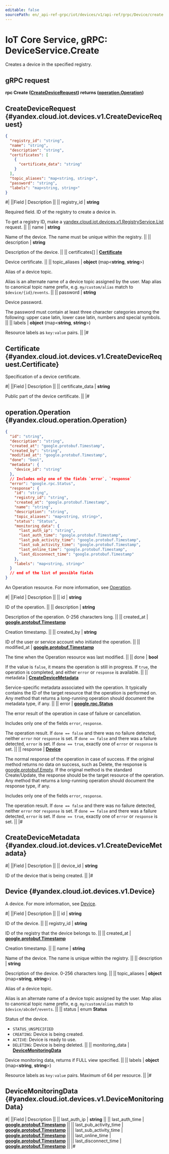 ```yaml
---
editable: false
sourcePath: en/_api-ref-grpc/iot/devices/v1/api-ref/grpc/Device/create.md
---
```


# IoT Core Service, gRPC: DeviceService.Create

Creates a device in the specified registry.

## gRPC request

**rpc Create ([CreateDeviceRequest](#yandex.cloud.iot.devices.v1.CreateDeviceRequest)) returns ([operation.Operation](#yandex.cloud.operation.Operation))**

## CreateDeviceRequest {#yandex.cloud.iot.devices.v1.CreateDeviceRequest}

```json
{
  "registry_id": "string",
  "name": "string",
  "description": "string",
  "certificates": [
    {
      "certificate_data": "string"
    }
  ],
  "topic_aliases": "map<string, string>",
  "password": "string",
  "labels": "map<string, string>"
}
```

#|
||Field | Description ||
|| registry_id | **string**

Required field. ID of the registry to create a device in.

To get a registry ID, make a [yandex.cloud.iot.devices.v1.RegistryService.List](/docs/iot-core/api-ref/grpc/Registry/list#List) request. ||
|| name | **string**

Name of the device. The name must be unique within the registry. ||
|| description | **string**

Description of the device. ||
|| certificates[] | **[Certificate](#yandex.cloud.iot.devices.v1.CreateDeviceRequest.Certificate)**

Device certificate. ||
|| topic_aliases | **object** (map<**string**, **string**>)

Alias of a device topic.

Alias is an alternate name of a device topic assigned by the user. Map alias to canonical topic name prefix, e.g. `my/custom/alias` match to `$device/{id}/events`. ||
|| password | **string**

Device password.

The password must contain at least three character categories among the following: upper case latin, lower case latin, numbers and special symbols. ||
|| labels | **object** (map<**string**, **string**>)

Resource labels as `key:value` pairs. ||
|#

## Certificate {#yandex.cloud.iot.devices.v1.CreateDeviceRequest.Certificate}

Specification of a device certificate.

#|
||Field | Description ||
|| certificate_data | **string**

Public part of the device certificate. ||
|#

## operation.Operation {#yandex.cloud.operation.Operation}

```json
{
  "id": "string",
  "description": "string",
  "created_at": "google.protobuf.Timestamp",
  "created_by": "string",
  "modified_at": "google.protobuf.Timestamp",
  "done": "bool",
  "metadata": {
    "device_id": "string"
  },
  // Includes only one of the fields `error`, `response`
  "error": "google.rpc.Status",
  "response": {
    "id": "string",
    "registry_id": "string",
    "created_at": "google.protobuf.Timestamp",
    "name": "string",
    "description": "string",
    "topic_aliases": "map<string, string>",
    "status": "Status",
    "monitoring_data": {
      "last_auth_ip": "string",
      "last_auth_time": "google.protobuf.Timestamp",
      "last_pub_activity_time": "google.protobuf.Timestamp",
      "last_sub_activity_time": "google.protobuf.Timestamp",
      "last_online_time": "google.protobuf.Timestamp",
      "last_disconnect_time": "google.protobuf.Timestamp"
    },
    "labels": "map<string, string>"
  }
  // end of the list of possible fields
}
```

An Operation resource. For more information, see [Operation](/docs/api-design-guide/concepts/operation).

#|
||Field | Description ||
|| id | **string**

ID of the operation. ||
|| description | **string**

Description of the operation. 0-256 characters long. ||
|| created_at | **[google.protobuf.Timestamp](https://developers.google.com/protocol-buffers/docs/reference/google.protobuf#timestamp)**

Creation timestamp. ||
|| created_by | **string**

ID of the user or service account who initiated the operation. ||
|| modified_at | **[google.protobuf.Timestamp](https://developers.google.com/protocol-buffers/docs/reference/google.protobuf#timestamp)**

The time when the Operation resource was last modified. ||
|| done | **bool**

If the value is `false`, it means the operation is still in progress.
If `true`, the operation is completed, and either `error` or `response` is available. ||
|| metadata | **[CreateDeviceMetadata](#yandex.cloud.iot.devices.v1.CreateDeviceMetadata)**

Service-specific metadata associated with the operation.
It typically contains the ID of the target resource that the operation is performed on.
Any method that returns a long-running operation should document the metadata type, if any. ||
|| error | **[google.rpc.Status](https://cloud.google.com/tasks/docs/reference/rpc/google.rpc#status)**

The error result of the operation in case of failure or cancellation.

Includes only one of the fields `error`, `response`.

The operation result.
If `done == false` and there was no failure detected, neither `error` nor `response` is set.
If `done == false` and there was a failure detected, `error` is set.
If `done == true`, exactly one of `error` or `response` is set. ||
|| response | **[Device](#yandex.cloud.iot.devices.v1.Device)**

The normal response of the operation in case of success.
If the original method returns no data on success, such as Delete,
the response is [google.protobuf.Empty](https://developers.google.com/protocol-buffers/docs/reference/google.protobuf#google.protobuf.Empty).
If the original method is the standard Create/Update,
the response should be the target resource of the operation.
Any method that returns a long-running operation should document the response type, if any.

Includes only one of the fields `error`, `response`.

The operation result.
If `done == false` and there was no failure detected, neither `error` nor `response` is set.
If `done == false` and there was a failure detected, `error` is set.
If `done == true`, exactly one of `error` or `response` is set. ||
|#

## CreateDeviceMetadata {#yandex.cloud.iot.devices.v1.CreateDeviceMetadata}

#|
||Field | Description ||
|| device_id | **string**

ID of the device that is being created. ||
|#

## Device {#yandex.cloud.iot.devices.v1.Device}

A device. For more information, see [Device](/docs/iot-core/concepts/index#device).

#|
||Field | Description ||
|| id | **string**

ID of the device. ||
|| registry_id | **string**

ID of the registry that the device belongs to. ||
|| created_at | **[google.protobuf.Timestamp](https://developers.google.com/protocol-buffers/docs/reference/google.protobuf#timestamp)**

Creation timestamp. ||
|| name | **string**

Name of the device. The name is unique within the registry. ||
|| description | **string**

Description of the device. 0-256 characters long. ||
|| topic_aliases | **object** (map<**string**, **string**>)

Alias of a device topic.

Alias is an alternate name of a device topic assigned by the user. Map alias to canonical topic name prefix, e.g. `my/custom/alias` match to `$device/abcdef/events`. ||
|| status | enum **Status**

Status of the device.

- `STATUS_UNSPECIFIED`
- `CREATING`: Device is being created.
- `ACTIVE`: Device is ready to use.
- `DELETING`: Device is being deleted. ||
|| monitoring_data | **[DeviceMonitoringData](#yandex.cloud.iot.devices.v1.DeviceMonitoringData)**

Device monitoring data, returns if FULL view specified. ||
|| labels | **object** (map<**string**, **string**>)

Resource labels as `key:value` pairs. Maximum of 64 per resource. ||
|#

## DeviceMonitoringData {#yandex.cloud.iot.devices.v1.DeviceMonitoringData}

#|
||Field | Description ||
|| last_auth_ip | **string** ||
|| last_auth_time | **[google.protobuf.Timestamp](https://developers.google.com/protocol-buffers/docs/reference/google.protobuf#timestamp)** ||
|| last_pub_activity_time | **[google.protobuf.Timestamp](https://developers.google.com/protocol-buffers/docs/reference/google.protobuf#timestamp)** ||
|| last_sub_activity_time | **[google.protobuf.Timestamp](https://developers.google.com/protocol-buffers/docs/reference/google.protobuf#timestamp)** ||
|| last_online_time | **[google.protobuf.Timestamp](https://developers.google.com/protocol-buffers/docs/reference/google.protobuf#timestamp)** ||
|| last_disconnect_time | **[google.protobuf.Timestamp](https://developers.google.com/protocol-buffers/docs/reference/google.protobuf#timestamp)** ||
|#